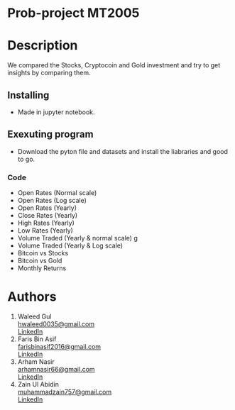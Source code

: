 # Prob-project MT2005
# Description
We compared the Stocks, Cryptocoin and Gold investment and try to get insights by comparing them.  
## Installing ##
* Made in jupyter notebook.
## Exexuting program ##
* Download the pyton file and datasets and install the liabraries and good to go.
### Code ###
* Open Rates (Normal scale)
* Open Rates (Log scale) 
* Open Rates (Yearly) 
* Close Rates (Yearly) 
* High Rates (Yearly) 
* Low Rates (Yearly) 
* Volume Traded (Yearly & normal scale) g
* Volume Traded (Yearly & Log scale) 
* Bitcoin vs Stocks
* Bitcoin vs Gold
* Monthly Returns
# Authors
1. ​Waleed Gul<br> 
 ​hwaleed0035@gmail.com<br> 
 ​[​LinkedIn​](https://www.linkedin.com/in/waleedgul92/)
2. Faris Bin Asif\
   farisbinasif2016@gmail.com\
   [​LinkedIn​](https://www.linkedin.com/in/faris-asif-523396199//)
3. Arham Nasir\
   arhamnasir66@gmail.com\
   [​LinkedIn​](https://www.linkedin.com/in/arham-nasir-365137217//)
4. Zain Ul Abidin\
   muhammadzain757@gmail.com\
   [​LinkedIn​](https://www.linkedin.com/in/muhammad-zain-ul-abiddin-83194a201//)
   

